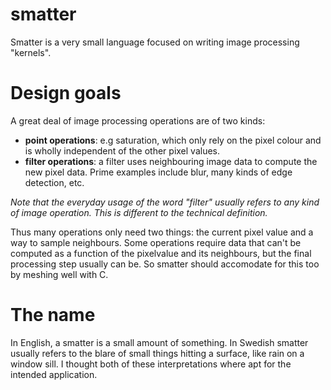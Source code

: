 # smatter
Smatter is a very small language focused on writing image processing "kernels". 

# Design goals

A great deal of image processing operations are of two kinds:

- **point operations**: e.g saturation, which only rely on the pixel colour and is wholly independent of the other pixel values.
- **filter operations**: a filter uses neighbouring image data to compute the new pixel data. Prime examples include blur, many kinds of edge detection, etc.

*Note that the everyday usage of the word "filter" usually refers to any kind of image operation. This is different to the technical definition.*

Thus many operations only need two things: the current pixel value and a way to sample neighbours. Some operations require data that can't be computed as a function of the pixelvalue and its neighbours, but the final processing step usually can be. So smatter should accomodate for this too by meshing well with C.


# The name
In English, a smatter is a small amount of something. In Swedish smatter usually refers to the blare of small things hitting a surface, like rain on a window sill. I thought both of these interpretations where apt for the intended application.
